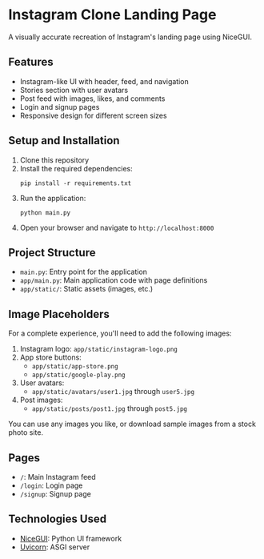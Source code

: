 # Instagram Clone Landing Page

A visually accurate recreation of Instagram's landing page using NiceGUI.

## Features

- Instagram-like UI with header, feed, and navigation
- Stories section with user avatars
- Post feed with images, likes, and comments
- Login and signup pages
- Responsive design for different screen sizes

## Setup and Installation

1. Clone this repository
2. Install the required dependencies:
   ```
   pip install -r requirements.txt
   ```
3. Run the application:
   ```
   python main.py
   ```
4. Open your browser and navigate to `http://localhost:8000`

## Project Structure

- `main.py`: Entry point for the application
- `app/main.py`: Main application code with page definitions
- `app/static/`: Static assets (images, etc.)

## Image Placeholders

For a complete experience, you'll need to add the following images:

1. Instagram logo: `app/static/instagram-logo.png`
2. App store buttons: 
   - `app/static/app-store.png`
   - `app/static/google-play.png`
3. User avatars:
   - `app/static/avatars/user1.jpg` through `user5.jpg`
4. Post images:
   - `app/static/posts/post1.jpg` through `post5.jpg`

You can use any images you like, or download sample images from a stock photo site.

## Pages

- `/`: Main Instagram feed
- `/login`: Login page
- `/signup`: Signup page

## Technologies Used

- [NiceGUI](https://nicegui.io/): Python UI framework
- [Uvicorn](https://www.uvicorn.org/): ASGI server